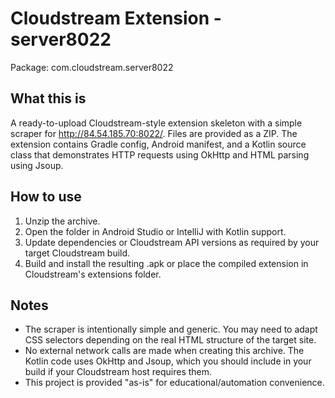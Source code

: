 Cloudstream Extension - server8022
=================================
Package: com.cloudstream.server8022

What this is
------------
A ready-to-upload Cloudstream-style extension skeleton with a simple scraper
for http://84.54.185.70:8022/. Files are provided as a ZIP. The extension
contains Gradle config, Android manifest, and a Kotlin source class that
demonstrates HTTP requests using OkHttp and HTML parsing using Jsoup.

How to use
----------
1. Unzip the archive.
2. Open the folder in Android Studio or IntelliJ with Kotlin support.
3. Update dependencies or Cloudstream API versions as required by your target Cloudstream build.
4. Build and install the resulting .apk or place the compiled extension in Cloudstream's extensions folder.

Notes
-----
- The scraper is intentionally simple and generic. You may need to adapt CSS selectors
  depending on the real HTML structure of the target site.
- No external network calls are made when creating this archive. The Kotlin code uses OkHttp and Jsoup,
  which you should include in your build if your Cloudstream host requires them.
- This project is provided "as-is" for educational/automation convenience.
